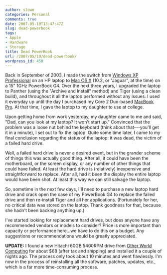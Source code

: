 ```yaml
---
author: slowe
categories: Personal
comments: true
date: 2007-05-10T13:47:47Z
slug: dead-powerbook
tags:
- Apple
- Hardware
- Storage
title: Dead PowerBook
url: /2007/05/10/dead-powerbook/
wordpress_id: 450
---
```


Back in September of 2003, I made the switch from [Windows XP Professional](http://www.microsoft.com/windowsxp/) on an HP laptop to [Mac OS X](http://www.apple.com/macosx/) (10.2, or "Jaguar", at the time) on a 15" 1GHz PowerBook G4. Over the next three years, I upgraded the laptop to Panther (using the "Archive and Install" method) and Tiger (using a clean build), and throughout it all the laptop performed without any issues. I used it everyday up until the day I purchased my Core 2 Duo-based [MacBook Pro](http://www.apple.com/macbookpro/). At that time, I gave the laptop to my daughter to use at college.

Upon getting home from work yesterday, my daughter came to me and said, "Dad, can you look at my laptop? It won't start up." Convinced that the problem was a loose nut behind the keyboard (think about that---you'll get it in a minute), I set out to fix the laptop. Quite some time later, I came to my final conclusion regarding the status of the laptop: it was dead, the victim of a failed hard drive.

Well, a failed hard drive is never a desired event, but in the grander scheme of things this was actually good thing. After all, it could have been the motherboard, or the screen display, or any number of other things that could have failed. At least the hard drive is (relatively) inexpensive and straightforward to replace. After all, had it been the display the entire laptop would have been shot. At least this way we can still salvage the laptop.

So, sometime in the next few days, I'll need to purchase a new laptop hard drive and crack open the case of my PowerBook G4 to replace the failed drive and then re-install Tiger and all her applications. (Fortunately for her, no critical data was stored on the laptop.  Thank goodness for that, because she hadn't been backing anything up.)

I've started looking for replacement hard drives, but does anyone have any recommended vendors or models to consider? Price is more important than capacity or performance here...we have to do this on a budget. Any suggestions or recommendations would be greatly appreciated.

**UPDATE:** I found a new Hitachi 60GB 5400RPM drive from [Other World Computing](http://www.macsales.com/) for about $68 (after tax and shipping) and installed it a couple of nights ago. The process only took about 10 minutes and went flawlessly. I'm now in the process of reinstalling all the software, patches, updates, etc., which is a far more time-consuming process.
